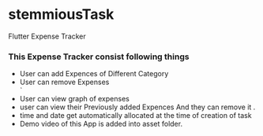 # stemmiousTask

Flutter Expense Tracker

<h3>This Expense Tracker consist following things</h3>
<ul>
    <li>User can add Expences of Different Category</li>
    <li>User can remove Expenses</li>`
    <li>User can view graph of expenses</li>
    <li>user can view their Previously added Expences And they can remove it .</li>
<li>time and date get automatically allocated at the time of creation of task</li>
    <li>Demo video of this App is added into asset folder.</li>
</ul>
